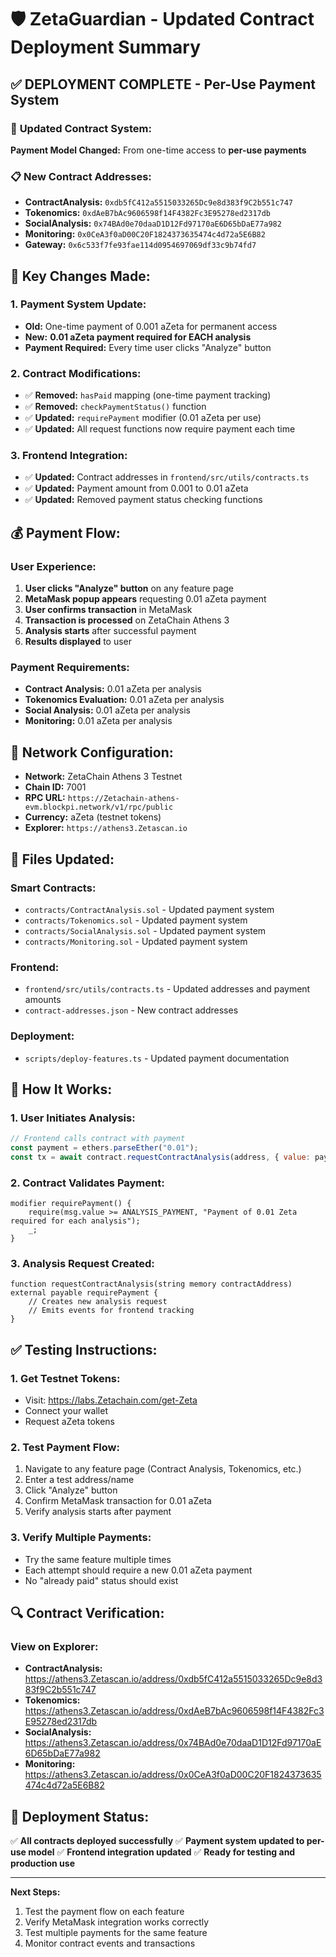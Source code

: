 # 🛡️ ZetaGuardian - Updated Contract Deployment Summary

## ✅ **DEPLOYMENT COMPLETE - Per-Use Payment System**

### 🎯 **Updated Contract System:**
**Payment Model Changed:** From one-time access to **per-use payments**

### 📋 **New Contract Addresses:**
- **ContractAnalysis:** `0xdb5fC412a5515033265Dc9e8d383f9C2b551c747`
- **Tokenomics:** `0xdAeB7bAc9606598f14F4382Fc3E95278ed2317db`
- **SocialAnalysis:** `0x74BAd0e70daaD1D12Fd97170aE6D65bDaE77a982`
- **Monitoring:** `0x0CeA3f0aD00C20F1824373635474c4d72a5E6B82`
- **Gateway:** `0x6c533f7fe93fae114d0954697069df33c9b74fd7`

## 🔧 **Key Changes Made:**

### **1. Payment System Update:**
- **Old:** One-time payment of 0.001 aZeta for permanent access
- **New:** **0.01 aZeta payment required for EACH analysis**
- **Payment Required:** Every time user clicks "Analyze" button

### **2. Contract Modifications:**
- ✅ **Removed:** `hasPaid` mapping (one-time payment tracking)
- ✅ **Removed:** `checkPaymentStatus()` function
- ✅ **Updated:** `requirePayment` modifier (0.01 aZeta per use)
- ✅ **Updated:** All request functions now require payment each time

### **3. Frontend Integration:**
- ✅ **Updated:** Contract addresses in `frontend/src/utils/contracts.ts`
- ✅ **Updated:** Payment amount from 0.001 to 0.01 aZeta
- ✅ **Updated:** Removed payment status checking functions

## 💰 **Payment Flow:**

### **User Experience:**
1. **User clicks "Analyze" button** on any feature page
2. **MetaMask popup appears** requesting 0.01 aZeta payment
3. **User confirms transaction** in MetaMask
4. **Transaction is processed** on ZetaChain Athens 3
5. **Analysis starts** after successful payment
6. **Results displayed** to user

### **Payment Requirements:**
- **Contract Analysis:** 0.01 aZeta per analysis
- **Tokenomics Evaluation:** 0.01 aZeta per analysis  
- **Social Analysis:** 0.01 aZeta per analysis
- **Monitoring:** 0.01 aZeta per analysis

## 🔗 **Network Configuration:**
- **Network:** ZetaChain Athens 3 Testnet
- **Chain ID:** 7001
- **RPC URL:** `https://Zetachain-athens-evm.blockpi.network/v1/rpc/public`
- **Currency:** aZeta (testnet tokens)
- **Explorer:** `https://athens3.Zetascan.io`

## 📁 **Files Updated:**

### **Smart Contracts:**
- `contracts/ContractAnalysis.sol` - Updated payment system
- `contracts/Tokenomics.sol` - Updated payment system
- `contracts/SocialAnalysis.sol` - Updated payment system
- `contracts/Monitoring.sol` - Updated payment system

### **Frontend:**
- `frontend/src/utils/contracts.ts` - Updated addresses and payment amounts
- `contract-addresses.json` - New contract addresses

### **Deployment:**
- `scripts/deploy-features.ts` - Updated payment documentation

## 🚀 **How It Works:**

### **1. User Initiates Analysis:**
```javascript
// Frontend calls contract with payment
const payment = ethers.parseEther("0.01");
const tx = await contract.requestContractAnalysis(address, { value: payment });
```

### **2. Contract Validates Payment:**
```solidity
modifier requirePayment() {
    require(msg.value >= ANALYSIS_PAYMENT, "Payment of 0.01 Zeta required for each analysis");
    _;
}
```

### **3. Analysis Request Created:**
```solidity
function requestContractAnalysis(string memory contractAddress) external payable requirePayment {
    // Creates new analysis request
    // Emits events for frontend tracking
}
```

## ✅ **Testing Instructions:**

### **1. Get Testnet Tokens:**
- Visit: https://labs.Zetachain.com/get-Zeta
- Connect your wallet
- Request aZeta tokens

### **2. Test Payment Flow:**
1. Navigate to any feature page (Contract Analysis, Tokenomics, etc.)
2. Enter a test address/name
3. Click "Analyze" button
4. Confirm MetaMask transaction for 0.01 aZeta
5. Verify analysis starts after payment

### **3. Verify Multiple Payments:**
- Try the same feature multiple times
- Each attempt should require a new 0.01 aZeta payment
- No "already paid" status should exist

## 🔍 **Contract Verification:**

### **View on Explorer:**
- **ContractAnalysis:** https://athens3.Zetascan.io/address/0xdb5fC412a5515033265Dc9e8d383f9C2b551c747
- **Tokenomics:** https://athens3.Zetascan.io/address/0xdAeB7bAc9606598f14F4382Fc3E95278ed2317db
- **SocialAnalysis:** https://athens3.Zetascan.io/address/0x74BAd0e70daaD1D12Fd97170aE6D65bDaE77a982
- **Monitoring:** https://athens3.Zetascan.io/address/0x0CeA3f0aD00C20F1824373635474c4d72a5E6B82

## 🎉 **Deployment Status:**
✅ **All contracts deployed successfully**
✅ **Payment system updated to per-use model**
✅ **Frontend integration updated**
✅ **Ready for testing and production use**

---

**Next Steps:**
1. Test the payment flow on each feature
2. Verify MetaMask integration works correctly
3. Test multiple payments for the same feature
4. Monitor contract events and transactions
